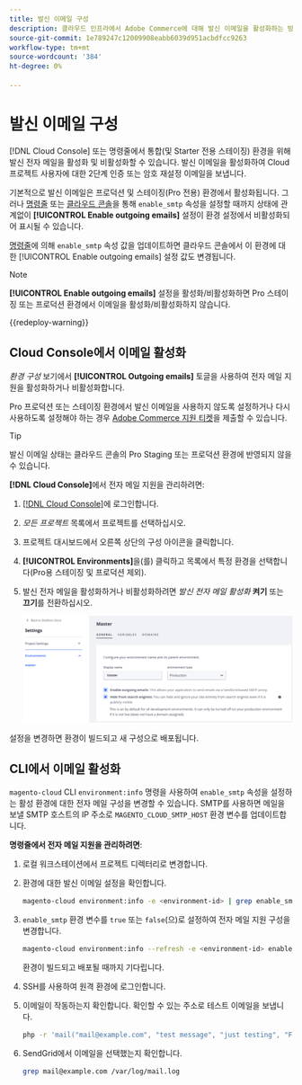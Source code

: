 ```yaml
---
title: 발신 이메일 구성
description: 클라우드 인프라에서 Adobe Commerce에 대해 발신 이메일을 활성화하는 방법을 알아봅니다.
source-git-commit: 1e789247c12009908eabb6039d951acbdfcc9263
workflow-type: tm+mt
source-wordcount: '384'
ht-degree: 0%

---
```


# 발신 이메일 구성

[!DNL Cloud Console] 또는 명령줄에서 통합(및 Starter 전용 스테이징) 환경을 위해 발신 전자 메일을 활성화 및 비활성화할 수 있습니다. 발신 이메일을 활성화하여 Cloud 프로젝트 사용자에 대한 2단계 인증 또는 암호 재설정 이메일을 보냅니다.

기본적으로 발신 이메일은 프로덕션 및 스테이징(Pro 전용) 환경에서 활성화됩니다. 그러나 [명령줄](#enable-emails-in-the-cli) 또는 [클라우드 콘솔](outgoing-emails.md#enable-emails-in-the-cloud-console)을 통해 `enable_smtp` 속성을 설정할 때까지 상태에 관계없이 **[!UICONTROL Enable outgoing emails]** 설정이 환경 설정에서 비활성화되어 표시될 수 있습니다.

[명령줄](#enable-emails-in-the-cli)에 의해 `enable_smtp` 속성 값을 업데이트하면 클라우드 콘솔에서 이 환경에 대한 [!UICONTROL Enable outgoing emails] 설정 값도 변경됩니다.

>[!NOTE]
>
>**[!UICONTROL Enable outgoing emails]** 설정을 활성화/비활성화하면 Pro 스테이징 또는 프로덕션 환경에서 이메일을 활성화/비활성화하지 않습니다.

{{redeploy-warning}}

## Cloud Console에서 이메일 활성화

_환경 구성_ 보기에서 **[!UICONTROL Outgoing emails]** 토글을 사용하여 전자 메일 지원을 활성화하거나 비활성화합니다.

Pro 프로덕션 또는 스테이징 환경에서 발신 이메일을 사용하지 않도록 설정하거나 다시 사용하도록 설정해야 하는 경우 [Adobe Commerce 지원 티켓](https://experienceleague.adobe.com/en/docs/commerce-knowledge-base/kb/help-center-guide/magento-help-center-user-guide)을 제출할 수 있습니다.

>[!TIP]
>
>발신 이메일 상태는 클라우드 콘솔의 Pro Staging 또는 프로덕션 환경에 반영되지 않을 수 있습니다.

**[!DNL Cloud Console]**&#x200B;에서 전자 메일 지원을 관리하려면:

1. [[!DNL Cloud Console]](https://console.adobecommerce.com)에 로그인합니다.
1. _모든 프로젝트_ 목록에서 프로젝트를 선택하십시오.
1. 프로젝트 대시보드에서 오른쪽 상단의 구성 아이콘을 클릭합니다.
1. **[!UICONTROL Environments]**&#x200B;을(를) 클릭하고 목록에서 특정 환경을 선택합니다(Pro용 스테이징 및 프로덕션 제외).
1. 발신 전자 메일을 활성화하거나 비활성화하려면 _발신 전자 메일 활성화_ **켜기** 또는 **끄기**&#x200B;를 전환하십시오.

   ![발신 전자 메일 구성 사용](../../assets/outgoing-emails.png)

설정을 변경하면 환경이 빌드되고 새 구성으로 배포됩니다.

## CLI에서 이메일 활성화

`magento-cloud` CLI `environment:info` 명령을 사용하여 `enable_smtp` 속성을 설정하는 활성 환경에 대한 전자 메일 구성을 변경할 수 있습니다. SMTP를 사용하면 메일을 보낼 SMTP 호스트의 IP 주소로 `MAGENTO_CLOUD_SMTP_HOST` 환경 변수를 업데이트합니다.

**명령줄에서 전자 메일 지원을 관리하려면**:

1. 로컬 워크스테이션에서 프로젝트 디렉터리로 변경합니다.

1. 환경에 대한 발신 이메일 설정을 확인합니다.

   ```bash
   magento-cloud environment:info -e <environment-id> | grep enable_smtp
   ```

1. `enable_smtp` 환경 변수를 `true` 또는 `false`(으)로 설정하여 전자 메일 지원 구성을 변경합니다.

   ```bash
   magento-cloud environment:info --refresh -e <environment-id> enable_smtp true
   ```

   환경이 빌드되고 배포될 때까지 기다립니다.

1. SSH를 사용하여 원격 환경에 로그인합니다.

1. 이메일이 작동하는지 확인합니다. 확인할 수 있는 주소로 테스트 이메일을 보냅니다.

   ```bash
   php -r 'mail("mail@example.com", "test message", "just testing", "From: tester@example.com");'
   ```

1. SendGrid에서 이메일을 선택했는지 확인합니다.

   ```bash
   grep mail@example.com /var/log/mail.log
   ```
